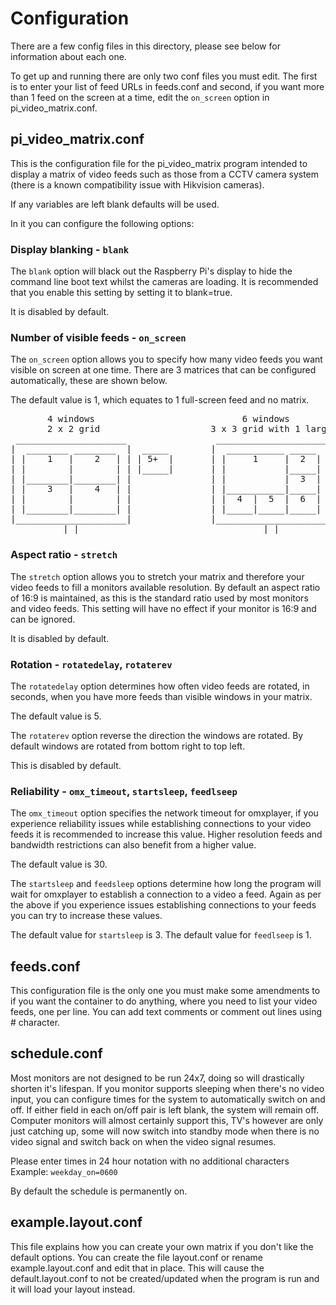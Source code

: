 # Configuration

There are a few config files in this directory, please see below for information about each one.

To get up and running there are only two conf files you must edit. The first is to enter your list of feed URLs in feeds.conf and second, if you want more than 1 feed on the screen at a time, edit the `on_screen` option in pi_video_matrix.conf.

## pi_video_matrix.conf
This is the configuration file for the pi_video_matrix program intended to display a matrix of video feeds such as those from a CCTV camera system (there is a known compatibility issue with Hikvision cameras).

If any variables are left blank defaults will be used.

In it you can configure the following options:

### Display blanking - `blank`
The `blank` option will black out the Raspberry Pi's display to hide the command line boot text whilst the cameras are loading. It is recommended that you enable this setting by setting it to blank=true.

It is disabled by default.

### Number of visible feeds - `on_screen`
The `on_screen` option allows you to specify how many video feeds you want visible on screen at one time. There are 3 matrices that can be configured automatically, these are shown below.

The default value is 1, which equates to 1 full-screen feed and no matrix.

<pre>
       4 windows                            6 windows                              9 windows
       2 x 2 grid                     3 x 3 grid with 1 large                      3 x 3 grid
 _____________________                 _____________________                 _____________________
|  ________ ________  |  _____        |  ___________ _____  |  _____        |  _____ _____ _____  |  _____
| |    1   |    2   | | | 5+  |       | |     1     |  2  | | | 7+  |       | |  1  |  2  |  3  | | | 10+ |
| |        |        | | |_____|       | |           |_____| | |_____|       | |_____|_____|_____| | |_____|
| |________|________| |               | |           |  3  | |               | |  4  |  5  |  6  | |
| |    3   |    4   | |               | |___________|_____| |               | |_____|_____|_____| | 
| |        |        | |               | |  4  |  5  |  6  | |               | |  7  |  8  |  9  | |
| |________|________| |               | |_____|_____|_____| |               | |_____|_____|_____| |
|_____________________|               |_____________________|               |_____________________|
        __|_|__                               __|_|__                               __|_|__
</pre>

### Aspect ratio - `stretch`
The `stretch` option allows you to stretch your matrix and therefore your video feeds to fill a monitors available resolution. By default an aspect ratio of 16:9 is maintained, as this is the standard ratio used by most monitors and video feeds. This setting will have no effect if your monitor is 16:9 and can be ignored.

It is disabled by default.

### Rotation - `rotatedelay`, `rotaterev`
The `rotatedelay` option determines how often video feeds are rotated, in seconds, when you have more feeds than visible windows in your matrix.

The default value is 5.

The `rotaterev` option reverse the direction the windows are rotated. By default windows are rotated from bottom right to top left.

This is disabled by default.

### Reliability - `omx_timeout`, `startsleep`, `feedlseep`
The `omx_timeout` option specifies the network timeout for omxplayer, if you experience reliability issues while establishing connections to your video feeds it is recommended to increase this value. Higher resolution feeds and bandwidth restrictions can also benefit from a higher value.

The default value is 30.

The `startsleep` and `feedsleep` options determine how long the program will wait for omxplayer to establish a connection to a video a feed. Again as per the above if you experience issues establishing connections to your feeds you can try to increase these values.

The default value for `startsleep` is 3.
The default value for `feedlseep` is 1.

## feeds.conf
This configuration file is the only one you must make some amendments to if you want the container to do anything, where you need to list your video feeds, one per line. You can add text comments or comment out lines using # character.

## schedule.conf
Most monitors are not designed to be run 24x7, doing so will drastically shorten it's lifespan. If you monitor supports sleeping when there's no video input, you can configure times for the system to automatically switch on and off. If either field in each on/off pair is left blank, the system will remain off. Computer monitors will almost certainly support this, TV's however are only just catching up, some will now switch into standby mode when there is no video signal and switch back on when the video signal resumes.

Please enter times in 24 hour notation with no additional characters  
Example: `weekday_on=0600`

By default the schedule is permanently on.

## example.layout.conf
This file explains how you can create your own matrix if you don't like the default options. You can create the file layout.conf or rename example.layout.conf and edit that in place. This will cause the default.layout.conf to not be created/updated when the program is run and it will load your layout instead.
